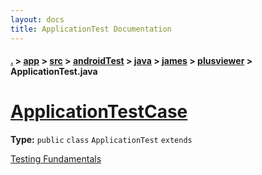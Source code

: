 ```yaml
---
layout: docs
title: ApplicationTest Documentation
---
```

#### [.](./../../../../../../index) > [app](./../../../../../index) > [src](./../../../../index) > [androidTest](./../../../index) > [java](./../../index) > [james](./../index) > [plusviewer](./index) > **ApplicationTest.java**

# [ApplicationTestCase](https://github.com/TheAndroidMaster/PlusViewer/blob/master/app/src/androidTest/java/james/plusviewer/ApplicationTest.java#L7)

**Type:** `public` `class` `ApplicationTest` `extends`

<a href="http://d.android.com/tools/testing/testing_android.html">Testing Fundamentals</a> 












